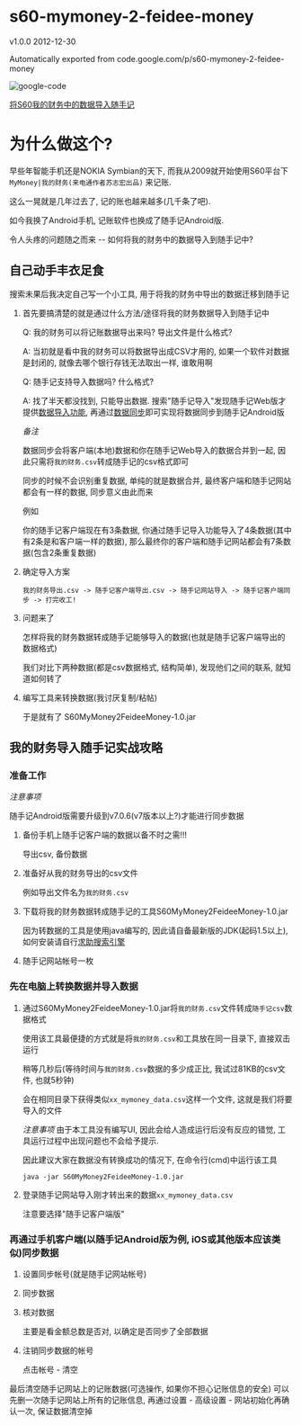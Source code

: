 # s60-mymoney-2-feidee-money
v1.0.0 2012-12-30

Automatically exported from code.google.com/p/s60-mymoney-2-feidee-money

![google-code](https://rawgit.com/ufologist/s60-mymoney-2-feidee-money/master/google-code.png)

[将S60我的财务中的数据导入随手记](http://www.douban.com/note/255604807/)

# 为什么做这个?
早些年智能手机还是NOKIA Symbian的天下, 而我从2009就开始使用S60平台下 `MyMoney|我的财务(来电通作者苏志宏出品)` 来记账.

这么一晃就是几年过去了, 记的账也越来越多(几千条了吧).

如今我换了Android手机, 记账软件也换成了随手记Android版.

令人头疼的问题随之而来 -- 如何将我的财务中的数据导入到随手记中?

## 自己动手丰衣足食
搜索未果后我决定自己写一个小工具, 用于将我的财务中导出的数据迁移到随手记

1. 首先要搞清楚的就是通过什么方法/途径将我的财务数据导入到随手记中
   
   Q: 我的财务可以将记账数据导出来吗? 导出文件是什么格式?
   
   A: 当初就是看中我的财务可以将数据导出成CSV才用的, 如果一个软件对数据是封闭的, 就像去哪个银行存钱无法取出一样, 谁敢用啊
   
   Q: 随手记支持导入数据吗? 什么格式?
   
   A: 找了半天都没找到, 只能导出数据.
      搜索"随手记导入"发现随手记Web版才提供<a href="http://www.feidee.com/money/help/gs-2.html#step5">数据导入功能</a>, 再通过<a href="http://www.feidee.com/money/help/gs-3.html#step2">数据同步</a>即可实现将数据同步到随手记Android版
   
   *备注*
   
   数据同步会将客户端(本地)数据和你在随手记Web导入的数据合并到一起, 因此只需将`我的财务.csv`转成随手记的csv格式即可
   
   同步的时候不会识别重复数据, 单纯的就是数据合并, 最终客户端和随手记网站都会有一样的数据, 同步意义由此而来
   
   例如
   
   你的随手记客户端现在有3条数据, 你通过随手记导入功能导入了4条数据(其中有2条是和客户端一样的数据), 那么最终你的客户端和随手记网站都会有7条数据(包含2条重复数据)

2. 确定导入方案
   ```
   我的财务导出.csv -> 随手记客户端导出.csv -> 随手记网站导入 -> 随手记客户端同步 -> 打完收工!
   ```

3. 问题来了
   
   怎样将我的财务数据转成随手记能够导入的数据(也就是随手记客户端导出的数据格式)
   
   我们对比下两种数据(都是csv数据格式, 结构简单), 发现他们之间的联系, 就知道如何转了

4. 编写工具来转换数据(我讨厌复制/粘帖)
   
   于是就有了 S60MyMoney2FeideeMoney-1.0.jar


## 我的财务导入随手记实战攻略
### 准备工作
*注意事项*

随手记Android版需要升级到v7.0.6(v7版本以上?)才能进行同步数据

1. 备份手机上随手记客户端的数据以备不时之需!!!
   
   导出csv, 备份数据
2. 准备好从我的财务导出的csv文件
   
   例如导出文件名为`我的财务.csv`
3. 下载将我的财务数据转成随手记的工具S60MyMoney2FeideeMoney-1.0.jar
   
   因为转数据的工具是使用java编写的, 因此请自备最新版的JDK(起码1.5以上), 如何安装请自行[求助搜索引擎](https://www.baidu.com/s?wd=%E5%AE%89%E8%A3%85%20jdk)
4. 随手记网站帐号一枚

### 先在电脑上转换数据并导入数据
1. 通过S60MyMoney2FeideeMoney-1.0.jar将`我的财务.csv`文件转成`随手记csv`数据格式
   
   使用该工具最便捷的方式就是将`我的财务.csv`和工具放在同一目录下, 直接双击运行
   
   稍等几秒后(等待时间与`我的财务.csv`数据的多少成正比, 我试过81KB的csv文件, 也就5秒钟)
   
   会在相同目录下获得类似`xx_mymoney_data.csv`这样一个文件, 这就是我们将要导入的文件
   
   *注意事项*
   由于本工具没有编写UI, 因此会给人造成运行后没有反应的错觉, 工具运行过程中出现问题也不会给予提示.
   
   因此建议大家在数据没有转换成功的情况下, 在命令行(cmd)中运行该工具
   ```
   java -jar S60MyMoney2FeideeMoney-1.0.jar
   ```

2. 登录随手记网站导入刚才转出来的数据`xx_mymoney_data.csv`
   
   注意要选择"随手记客户端版"

### 再通过手机客户端(以随手记Android版为例, iOS或其他版本应该类似)同步数据
1. 设置同步帐号(就是随手记网站帐号)
2. 同步数据
3. 核对数据
   
   主要是看金额总数是否对, 以确定是否同步了全部数据
3. 注销同步数据的帐号
   
   点击帐号 - 清空












最后清空随手记网站上的记账数据(可选操作, 如果你不担心记账信息的安全)
可以先删一次随手记网站上所有的记账信息, 再通过设置 - 高级设置 - 网站初始化再确认一次, 保证数据清空掉